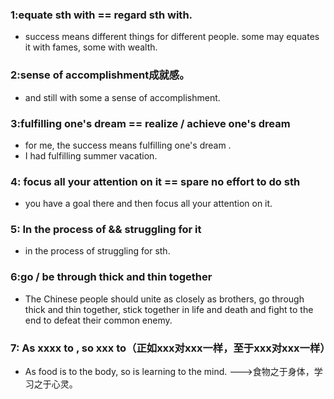 ### 1:equate sth with == regard sth with. 
* success means different things for different people. some may equates it with fames, some with wealth.



### 2:sense of accomplishment成就感。
*  and still with some a sense of accomplishment.



### 3:fulfilling one's dream == realize / achieve one's dream
* for me, the success means fulfilling one's dream .
* I had fulfilling summer vacation.

### 4: focus all your attention on it == spare no effort to do sth
* you have a goal there and then focus all your attention on it.

### 5: In the process of && struggling for it
* in the process of struggling for sth.


### 6:go / be through thick and thin together
* The Chinese people should unite as closely as brothers, go through thick and thin together, stick together in life and death and fight to the end to defeat their common enemy. 


### 7: As xxxx to , so xxx to（正如xxx对xxx一样，至于xxx对xxx一样）
* As food is to the body, so is learning to the mind. --->食物之于身体，学习之于心灵。

